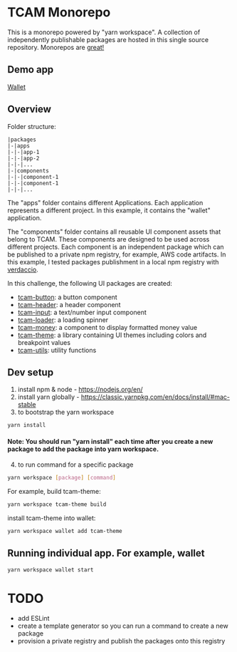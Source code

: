 # TCAM Monorepo

This is a monorepo powered by "yarn workspace". A collection of independently publishable packages are hosted in this single source repository. Monorepos are [great!](https://github.com/babel/babel/blob/master/doc/design/monorepo.md)

## Demo app

[Wallet](http://tcam-wallet.s3-website-ap-southeast-2.amazonaws.com/)

## Overview

Folder structure:

```
|packages
|-|apps
|-|-|app-1
|-|-|app-2
|-|-|...
|-|components
|-|-|component-1
|-|-|component-1
|-|-|...
```

The "apps" folder contains different Applications. Each application represents a different project. In this example, it contains the "wallet" application.

The "components" folder contains all reusable UI component assets that belong to TCAM. These components are designed to be used across different projects. Each component is an independent package which can be published to a private npm registry, for example, AWS code artifacts. In this example, I tested packages publishment in a local npm registry with [verdaccio](https://github.com/verdaccio/verdaccio).

In this challenge, the following UI packages are created:
- [tcam-button](https://github.com/DonoZhang/tcam-code-challenge/tree/main/packages/components/tcam-button): a button component
- [tcam-header](https://github.com/DonoZhang/tcam-code-challenge/tree/main/packages/components/tcam-header): a header component
- [tcam-input](https://github.com/DonoZhang/tcam-code-challenge/tree/main/packages/components/tcam-input): a text/number input component
- [tcam-loader](https://github.com/DonoZhang/tcam-code-challenge/tree/main/packages/components/tcam-loader): a loading spinner
- [tcam-money](https://github.com/DonoZhang/tcam-code-challenge/tree/main/packages/components/tcam-money): a component to display formatted money value
- [tcam-theme](https://github.com/DonoZhang/tcam-code-challenge/tree/main/packages/components/tcam-theme): a library containing UI themes including colors and breakpoint values
- [tcam-utils](https://github.com/DonoZhang/tcam-code-challenge/tree/main/packages/components/tcam-utils): utility functions

## Dev setup

1. install npm & node - https://nodejs.org/en/
2. install yarn globally - https://classic.yarnpkg.com/en/docs/install/#mac-stable
3. to bootstrap the yarn workspace

```bash
yarn install
```

#### Note: You should run "yarn install" each time after you create a new package to add the package into yarn workspace.

4. to run command for a specific package

```bash
yarn workspace [package] [command]
```

For example, build tcam-theme:

```bash
yarn workspace tcam-theme build
```

install tcam-theme into wallet:

```bash
yarn workspace wallet add tcam-theme
```

## Running individual app. For example, wallet

```bash
yarn workspace wallet start
```

# TODO

- add ESLint
- create a template generator so you can run a command to create a new package
- provision a private registry and publish the packages onto this registry
